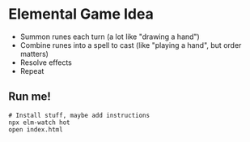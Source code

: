 
# Elemental Game Idea

* Summon runes each turn (a lot like "drawing a hand")
* Combine runes into a spell to cast (like "playing a hand", but order matters)
* Resolve effects
* Repeat

## Run me!
```
# Install stuff, maybe add instructions
npx elm-watch hot
open index.html
```